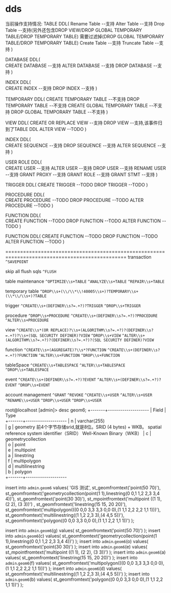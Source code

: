 # dds

当前操作支持情况:
TABLE DDL(
    Rename Table                        --支持
    Alter Table                         --支持
    Drop Table                          --支持(另外还包含DROP VIEW/DROP GLOBAL TEMPORARY TABLE/DROP TEMPORARY TABLE)
                                              需要过滤掉(DROP GLOBAL TEMPORARY TABLE/DROP TEMPORARY TABLE)
    Create Table                        --支持
    Truncate Table                      --支持
)                                       
                                        
DATABASE DDL(                           
    CREATE DATABASE                     --支持
    ALTER DATABASE                      --支持
    DROP DATABASE                       --支持
)                                       
                                        
INDEX DDL(                              
    CREATE INDEX                        --支持
    DROP INDEX                          --支持
)

TEMPORARY DDL(
    CREATE TEMPORARY TABLE              --不支持
    DROP TEMPORARY TABLE                --不支持
    CREATE GLOBAL TEMPORARY TABLE       --不支持
    DROP GLOBAL TEMPORARY TABLE         --不支持
)

VIEW DDL(
    CREATE OR REPLACE VIEW              --支持
    DROP VIEW                           --支持,该事件归到了TABLE DDL
    ALTER VIEW                          --TODO
)                                       
                                        
INDEX DDL(                              
    CREATE SEQUENCE                     --支持
    DROP SEQUENCE                       --支持
    ALTER SEQUENCE                      --支持
)                                       
                                        
USER ROLE DDL(                          
    CREATE USER                         --支持
    ALTER USER                          --支持
    DROP USER                           --支持
    RENAME USER                         --支持
    GRANT PROXY                         --支持
    GRANT ROLE                          --支持
    GRANT STMT                          --支持
)

TRIGGER DDL(
    CREATE TRIGGER                      --TODO
    DROP TRIGGER                        --TODO
)                                       
                                        
PROCEDURE DDL(                          
    CREATE PROCEDURE                    --TODO
    DROP PROCEDURE                      --TODO
    ALTER PROCEDURE                     --TODO
)                                       
                                        
FUNCTION DDL(                           
    CREATE FUNCTION                     --TODO
    DROP FUNCTION                       --TODO
    ALTER FUNCTION                      --TODO
)

FUNCTION DDL(
    CREATE FUNCTION                     --TODO
    DROP FUNCTION                       --TODO
    ALTER FUNCTION                      --TODO
)


===============================================================================================
transaction	        `^SAVEPOINT`

skip all flush sqls	`^FLUSH`

table maintenance	`^OPTIMIZE\\s+TABLE`
                    `^ANALYZE\\s+TABLE`
                    `^REPAIR\\s+TABLE`
                    
temporary table	    `^DROP\\s+(\\/\\*\\!40005\\s+)?TEMPORARY\\s+(\\*\\/\\s+)?TABLE`

trigger	            `^CREATE\\s+(DEFINER\\s?=.+?)?TRIGGER`
                    `^DROP\\s+TRIGGER`
                    
procedure	        `^DROP\\s+PROCEDURE`
                    `^CREATE\\s+(DEFINER\\s?=.+?)?PROCEDURE`
                    `^ALTER\\s+PROCEDURE`
                    
view	            `^CREATE\\s*(OR REPLACE)?\\s+(ALGORITHM\\s?=.+?)?(DEFINER\\s?=.+?)?\\s+(SQL SECURITY DEFINER)?VIEW`
                    `^DROP\\s+VIEW`
                    `^ALTER\\s+(ALGORITHM\\s?=.+?)?(DEFINER\\s?=.+?)?(SQL SECURITY DEFINER)?VIEW`
                    
function	        `^CREATE\\s+(AGGREGATE)?\\s*?FUNCTION`
                    `^CREATE\\s+(DEFINER\\s?=.+?)?FUNCTION`
                    `^ALTER\\s+FUNCTION`
                    `^DROP\\s+FUNCTION`
                    
tableSpace	        `^CREATE\\s+TABLESPACE`
                    `^ALTER\\s+TABLESPACE`
                    `^DROP\\s+TABLESPACE`
                    
event	            `^CREATE\\s+(DEFINER\\s?=.+?)?EVENT`
                    `^ALTER\\s+(DEFINER\\s?=.+?)?EVENT`
                    `^DROP\\s+EVENT`
                    
account management	`^GRANT`
                    `^REVOKE`
                    `^CREATE\\s+USER`
                    `^ALTER\\s+USER`
                    `^RENAME\\s+USER`
                    `^DROP\\s+USER`
                    `^DROP\\s+USER`




root@localhost [admin]> desc geom6;
+-------+-------------------- 
| Field | Type                
+-------+-------------------- 
| n     | varchar(255)          
| g     | geometry              前4个字节存储srid,就是8位。SRID (4 bytes) + WKB。 spatial reference system identifier（SRID） Well-Known Binary（WKB）
| c     | geometrycollection  
| o     | point               
| e     | multipoint          
| a     | linestring          
| f     | multipolygon        
| d     | multilinestring     
| b     | polygon             
+-------+-------------------- 


insert into `admin`.`geom6` values(
'GIS 测试',
st_geomfromtext('point(50 70)'),
st_geomfromtext('geometrycollection(point(1 1),linestring(0 0,1 1,2 2,3 3,4 4))'),
st_geomfromtext('point(30 30)'),
st_mpointfromtext('multipoint ((1 1), (2 2), (3 3))') ,
st_geomfromtext('linestring(15 15, 20 20)'),
st_geomfromtext('multipolygon(((0 0,0 3,3 3,3 0,0 0),(1 1,1 2,2 2,2 1,1 1)))'),
st_geomfromtext('multilinestring((1 1,2 2,3 3),(4 4,5 5))'),
st_geomfromtext('polygon((0 0,0 3,3 0,0 0),(1 1,1 2,2 1,1 1))')
);

insert into `admin`.`geom6`(g) values( st_geomfromtext('point(50 70)') );
insert into `admin`.`geom6`(c) values( st_geomfromtext('geometrycollection(point(1 1),linestring(0 0,1 1,2 2,3 3,4 4))') );
insert into `admin`.`geom6`(o) values( st_geomfromtext('point(30 30)') );
insert into `admin`.`geom6`(e) values( st_mpointfromtext('multipoint ((1 1), (2 2), (3 3))') );
insert into `admin`.`geom6`(a) values( st_geomfromtext('linestring(15 15, 20 20)') );
insert into `admin`.`geom6`(f) values( st_geomfromtext('multipolygon(((0 0,0 3,3 3,3 0,0 0),(1 1,1 2,2 2,2 1,1 1)))') );
insert into `admin`.`geom6`(d) values( st_geomfromtext('multilinestring((1 1,2 2,3 3),(4 4,5 5))') );
insert into `admin`.`geom6`(b) values( st_geomfromtext('polygon((0 0,0 3,3 0,0 0),(1 1,1 2,2 1,1 1))') ); 


